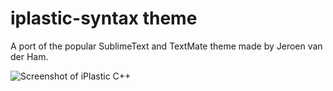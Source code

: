 # iplastic-syntax theme

A port of the popular SublimeText and TextMate theme made by Jeroen van der Ham.

![Screenshot of iPlastic C++](isonet.github.com/iplastic-syntax/img/screenshot.png)
